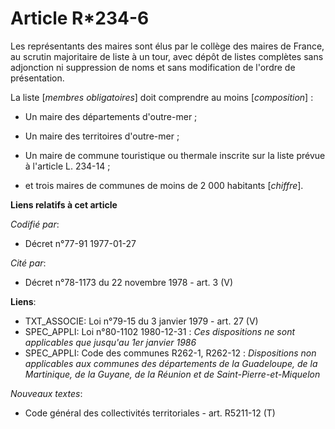# Article R*234-6

Les représentants des maires sont élus par le collège des maires de France, au scrutin majoritaire de liste à un tour, avec
dépôt de listes complètes sans adjonction ni suppression de noms et sans modification de l'ordre de présentation.

La liste [*membres obligatoires*] doit comprendre au moins [*composition*] :

- Un maire des départements d'outre-mer ;

- Un maire des territoires d'outre-mer ;

- Un maire de commune touristique ou thermale inscrite sur la liste prévue à l'article L. 234-14 ;

- et trois maires de communes de moins de 2 000 habitants [*chiffre*].

**Liens relatifs à cet article**

_Codifié par_:

  - Décret n°77-91 1977-01-27

_Cité par_:

  - Décret n°78-1173 du 22 novembre 1978 - art. 3 (V)

**Liens**:

  - TXT_ASSOCIE: Loi n°79-15 du 3 janvier 1979 - art. 27 (V)
  - SPEC_APPLI: Loi n°80-1102 1980-12-31 : *Ces dispositions ne sont applicables que jusqu'au 1er janvier 1986*
  - SPEC_APPLI: Code des communes R262-1, R262-12 : *Dispositions non applicables aux communes des départements de la Guadeloupe, de la Martinique, de la Guyane, de la Réunion et de Saint-Pierre-et-Miquelon*

_Nouveaux textes_:

  - Code général des collectivités territoriales - art. R5211-12 (T)

